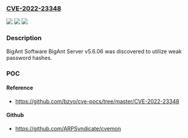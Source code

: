 ### [CVE-2022-23348](https://cve.mitre.org/cgi-bin/cvename.cgi?name=CVE-2022-23348)
![](https://img.shields.io/static/v1?label=Product&message=n%2Fa&color=blue)
![](https://img.shields.io/static/v1?label=Version&message=n%2Fa&color=blue)
![](https://img.shields.io/static/v1?label=Vulnerability&message=n%2Fa&color=brighgreen)

### Description

BigAnt Software BigAnt Server v5.6.06 was discovered to utilize weak password hashes.

### POC

#### Reference
- https://github.com/bzyo/cve-pocs/tree/master/CVE-2022-23348

#### Github
- https://github.com/ARPSyndicate/cvemon

